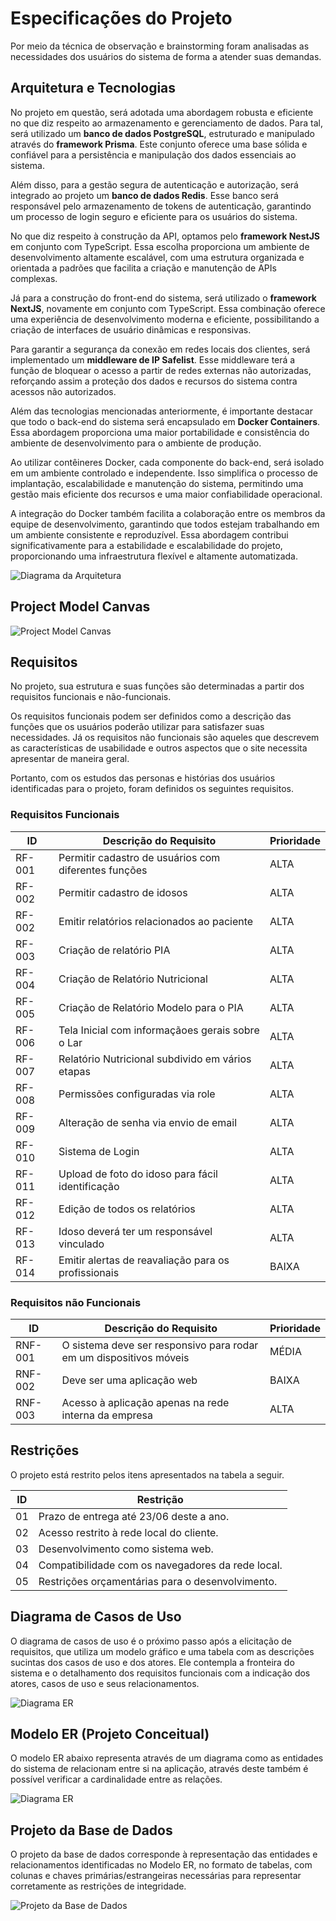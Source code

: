# Especificações do Projeto

Por meio da técnica de observação e brainstorming foram analisadas as necessidades dos usuários do sistema de forma a atender suas demandas.

## Arquitetura e Tecnologias

No projeto em questão, será adotada uma abordagem robusta e eficiente no que diz respeito ao armazenamento e gerenciamento de dados. Para tal, será utilizado um **banco de dados PostgreSQL**, estruturado e manipulado através do **framework Prisma**. Este conjunto oferece uma base sólida e confiável para a persistência e manipulação dos dados essenciais ao sistema.

Além disso, para a gestão segura de autenticação e autorização, será integrado ao projeto um **banco de dados Redis**. Esse banco será responsável pelo armazenamento de tokens de autenticação, garantindo um processo de login seguro e eficiente para os usuários do sistema.

No que diz respeito à construção da API, optamos pelo **framework NestJS** em conjunto com TypeScript. Essa escolha proporciona um ambiente de desenvolvimento altamente escalável, com uma estrutura organizada e orientada a padrões que facilita a criação e manutenção de APIs complexas.

Já para a construção do front-end do sistema, será utilizado o **framework NextJS**, novamente em conjunto com TypeScript. Essa combinação oferece uma experiência de desenvolvimento moderna e eficiente, possibilitando a criação de interfaces de usuário dinâmicas e responsivas.

Para garantir a segurança da conexão em redes locais dos clientes, será implementado um **middleware de IP Safelist**. Esse middleware terá a função de bloquear o acesso a partir de redes externas não autorizadas, reforçando assim a proteção dos dados e recursos do sistema contra acessos não autorizados.

Além das tecnologias mencionadas anteriormente, é importante destacar que todo o back-end do sistema será encapsulado em **Docker Containers**. Essa abordagem proporciona uma maior portabilidade e consistência do ambiente de desenvolvimento para o ambiente de produção.

Ao utilizar contêineres Docker, cada componente do back-end, será isolado em um ambiente controlado e independente. Isso simplifica o processo de implantação, escalabilidade e manutenção do sistema, permitindo uma gestão mais eficiente dos recursos e uma maior confiabilidade operacional.

A integração do Docker também facilita a colaboração entre os membros da equipe de desenvolvimento, garantindo que todos estejam trabalhando em um ambiente consistente e reproduzível. Essa abordagem contribui significativamente para a estabilidade e escalabilidade do projeto, proporcionando uma infraestrutura flexível e altamente automatizada.

![Diagrama da Arquitetura](img/diagrama-arquitetura.png)

## Project Model Canvas

![Project Model Canvas](img/project-model-canvas.png)

## Requisitos

No projeto, sua estrutura e suas funções são determinadas a partir dos requisitos funcionais e não-funcionais.

Os requisitos funcionais podem ser definidos como a descrição das funções que os usuários poderão utilizar para satisfazer suas necessidades. Já os requisitos não funcionais são aqueles que descrevem as características de usabilidade e outros aspectos que o site necessita apresentar de maneira geral.

Portanto, com os estudos das personas e histórias dos usuários identificadas para o projeto, foram definidos os seguintes requisitos.

### Requisitos Funcionais

| ID     | Descrição do Requisito                                | Prioridade |
| ------ | ----------------------------------------------------- | -----------|
| RF-001 | Permitir cadastro de usuários com diferentes funções  | ALTA       |
| RF-002 | Permitir cadastro de idosos                           | ALTA       |
| RF-002 | Emitir relatórios relacionados ao paciente            | ALTA       |
| RF-003 | Criação de relatório PIA                              | ALTA       |
| RF-004 | Criação de Relatório Nutricional                      | ALTA       |
| RF-005 | Criação de Relatório Modelo para o PIA                | ALTA       |
| RF-006 | Tela Inicial com informaçãoes gerais sobre o Lar      | ALTA       |
| RF-007 | Relatório Nutricional subdivido em vários etapas      | ALTA       |
| RF-008 | Permissões configuradas via role                      | ALTA       |
| RF-009 | Alteração de senha via envio de email                 | ALTA       |
| RF-010 | Sistema de Login                                      | ALTA       |
| RF-011 | Upload de foto do idoso para fácil identificação      | ALTA       |
| RF-012 | Edição de todos os relatórios                         | ALTA       |
| RF-013 | Idoso deverá ter um responsável vinculado             | ALTA       |
| RF-014 | Emitir alertas de reavaliação para os profissionais   | BAIXA      |


### Requisitos não Funcionais

| ID      | Descrição do Requisito                                            | Prioridade |
| ------- | ----------------------------------------------------------------- | ---------- |
| RNF-001 | O sistema deve ser responsivo para rodar em um dispositivos móveis| MÉDIA      |
| RNF-002 | Deve ser uma aplicação web                                        | BAIXA      |
| RNF-003 | Acesso à aplicação apenas na rede interna da empresa              | ALTA       |


## Restrições

O projeto está restrito pelos itens apresentados na tabela a seguir.

| ID  | Restrição                                             |
| --- | ----------------------------------------------------- |
| 01  | Prazo de entrega até 23/06 deste a ano.               |
| 02  | Acesso restrito à rede local do cliente.              |
| 03  | Desenvolvimento como sistema web.                     |
| 04  | Compatibilidade com os navegadores da rede local.     |
| 05  | Restrições orçamentárias para o desenvolvimento.      |

## Diagrama de Casos de Uso

O diagrama de casos de uso é o próximo passo após a elicitação de requisitos, que utiliza um modelo gráfico e uma tabela com as descrições sucintas dos casos de uso e dos atores. Ele contempla a fronteira do sistema e o detalhamento dos requisitos funcionais com a indicação dos atores, casos de uso e seus relacionamentos.

![Diagrama ER](img/modeloer.jpg)



## Modelo ER (Projeto Conceitual)

O modelo ER abaixo representa através de um diagrama como as entidades do sistema de relacionam entre si na aplicação, através deste também é possível verificar a cardinalidade entre as relações.

![Diagrama ER](img/updated_diagrama_er.png)

## Projeto da Base de Dados

O projeto da base de dados corresponde à representação das entidades e relacionamentos identificadas no Modelo ER, no formato de tabelas, com colunas e chaves primárias/estrangeiras necessárias para representar corretamente as restrições de integridade.

![Projeto da Base de Dados](img/projeto-base-de-dados.png)
